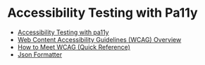 # Accessibility Testing with Pa11y

* [Accessibility Testing with pa11y](https://bitsofco.de/pa11y/)
* [Web Content Accessibility Guidelines (WCAG) Overview](https://www.w3.org/WAI/standards-guidelines/wcag/)
* [How to Meet WCAG (Quick Reference)](https://www.w3.org/WAI/WCAG21/quickref/?currentsidebar=%23col_overview#principle1)
* [Json Formatter](https://jsonformatter.curiousconcept.com/#)
